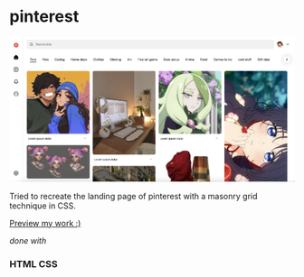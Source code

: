 # pinterest

![Image](images/pinterest.png)

Tried to recreate the landing page of pinterest with a masonry grid technique in CSS.

[Preview my work :)](https://fantastic-scone-753424.netlify.app/)

*done with*
### HTML CSS
